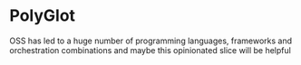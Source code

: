 # PolyGlot
OSS has led to a huge number of programming languages, frameworks and orchestration combinations and maybe this opinionated slice will be helpful
